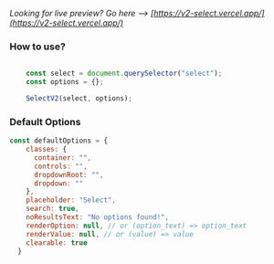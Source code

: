 *Looking for live preview? Go here --> [https://v2-select.vercel.app/](https://v2-select.vercel.app/)*


### How to use?

```javascript

    const select = document.querySelector("select");
    const options = {};

    SelectV2(select, options);

```


### Default Options

```javascript
const defaultOptions = {
    classes: {
      container: "",
      controls: "",
      dropdownRoot: "",
      dropdown: ""
    },
    placeholder: "Select",
    search: true,
    noResultsText: "No options found!",
    renderOption: null, // or (option_text) => option_text
    renderValue: null, // or (value) => value
    clearable: true
  }
```